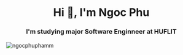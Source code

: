 <h1 align="center">Hi 👋, I'm Ngoc Phu</h1>
<h3 align="center">I'm studying major Software Enginneer at HUFLIT</h3>

<p>&nbsp;<img align="center" src="https://github-readme-stats.vercel.app/api?username=ngocphuphamm&show_icons=true" alt="ngocphuphamm" /></p>
